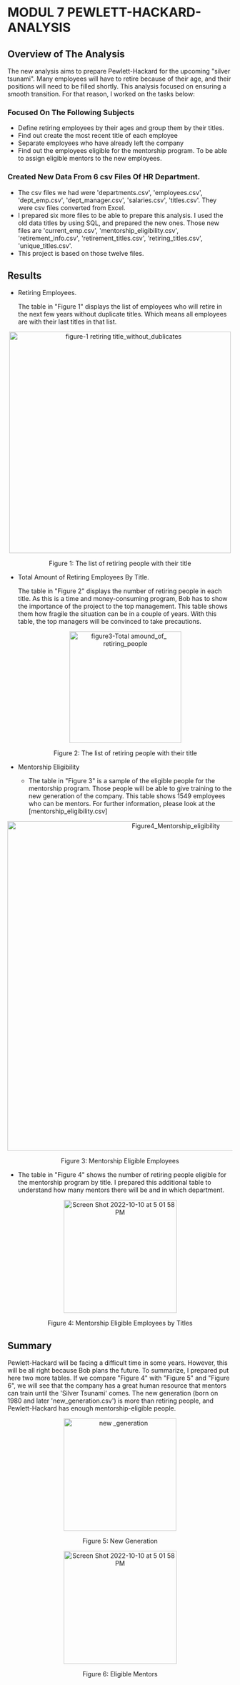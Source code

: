 # MODUL 7 PEWLETT-HACKARD-ANALYSIS

## Overview of The Analysis

The new analysis aims to prepare Pewlett-Hackard for the upcoming "silver tsunami". Many employees will have to retire because of their age, and their positions will need to be filled shortly. This analysis focused on ensuring a smooth transition. For that reason, I worked on the tasks below:

### Focused On The Following Subjects

- Define retiring employees by their ages and group them by their titles.
- Find out create  the most recent title of each employee
- Separate employees who have already left the company
- Find out the employees eligible for the mentorship program. To be able to assign eligible mentors to the new employees.

### Created New Data From 6 csv Files Of HR Department.

- The csv files we had were 'departments.csv', 'employees.csv', 'dept_emp.csv', 'dept_manager.csv', 'salaries.csv', 'titles.csv'. They were csv files converted from Excel.
- I prepared six more files to be able to prepare this analysis. I used the old data titles by using SQL, and prepared the new ones. Those new files are 'current_emp.csv', 'mentorship_eligibility.csv', 'retirement_info.csv', 'retirement_titles.csv', 'retiring_titles.csv', 'unique_titles.csv'.
- This project is based on those twelve files.

## Results

- Retiring Employees.

   The table in "Figure 1" displays the list of employees who will retire in the next few years without duplicate titles. Which means all employees are with their last titles in that list.
<p align="center">  
    <img width="496" alt="figure-1 retiring title_without_dublicates" src="https://user-images.githubusercontent.com/111788394/194944520-d1f8ac1e-ffe4-4f1d-a169-784752d477a1.png">
  <p align="center">   
   Figure 1: The list of retiring people with their title

- Total Amount of Retiring Employees By Title.
  
    The table in "Figure 2" displays the number of retiring people in each title. As this is a time and money-consuming program, Bob has to show the importance of the project to the top management. This table shows them how fragile the situation can be in a couple of years. With this table, the top managers will be convinced to take precautions.
   <p align="center">  
   <img width="250" alt="figure3-Total amound_of_ retiring_people" src="https://user-images.githubusercontent.com/111788394/194945211-0f5277b1-25e3-4911-a899-ee22954213af.png">
   <p align="center">  
     Figure 2: The list of retiring people with their title
   
 
 - Mentorship Eligibility
   
   -  The table in "Figure 3" is a sample of the eligible people for the mentorship program. Those people will be able to give training to the new generation of the company. This table shows 1549 employees who can be mentors. For further information, please look at the [mentorship_eligibility.csv]
<p align="center">  
  <img width="738" alt="Figure4_Mentorship_eligibility" src="https://user-images.githubusercontent.com/111788394/194949898-97e099c4-67ec-42cb-8e5a-59ec8e3ef47b.png">
<p align="center">  
   Figure 3: Mentorship Eligible Employees
   
   -  The table in "Figure 4" shows the number of retiring people eligible for the mentorship program by title. I prepared this additional table to understand how many mentors there will be and in which department.
 <p align="center">   
  <img width="253" alt="Screen Shot 2022-10-10 at 5 01 58 PM" src="https://user-images.githubusercontent.com/111788394/194952111-e1ff89a0-264b-429d-8735-fbc541083bb9.png">
<p align="center">  
   Figure 4: Mentorship Eligible Employees by Titles

## Summary
  
  Pewlett-Hackard will be facing a difficult time in some years. However, this will be all right because Bob plans the future. To summarize, I prepared put here two more tables. 
  If we compare "Figure 4" with "Figure 5" and "Figure 6", we will see that the company has a great human resource that mentors can train until the 'Silver Tsunami' comes. The new generation (born on 1980 and later 'new_generation.csv') is more than retiring people, and Pewlett-Hackard has enough mentorship-eligible people.
  <p align="center">  
  <img width="252" alt="new _generation" src="https://user-images.githubusercontent.com/111788394/194958486-ce225e28-6636-443e-a886-ca6c49ae5844.png">
   <p align="center">  
   Figure 5: New Generation
     
   <p align="center">  
   <img width="253" alt="Screen Shot 2022-10-10 at 5 01 58 PM" src="https://user-images.githubusercontent.com/111788394/194960511-cd3a814b-20fb-4daa-a18f-5152d687b62b.png">
   <p align="center">  
   Figure 6: Eligible Mentors


    

      
      
      
      
  
